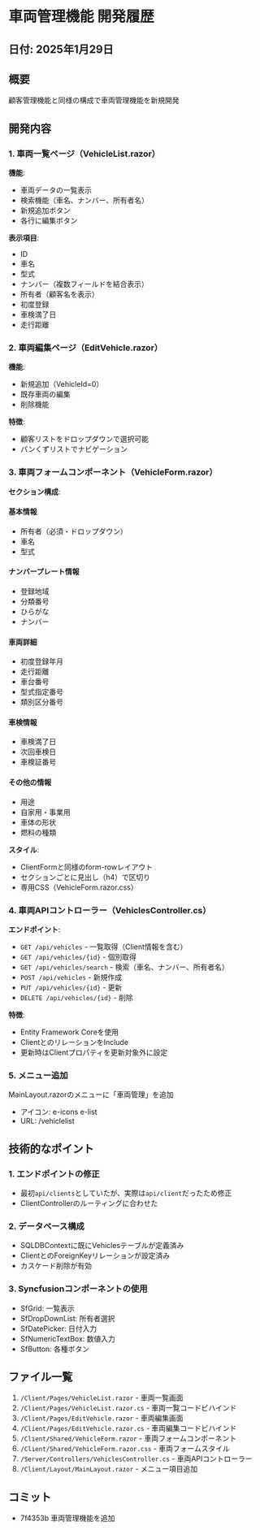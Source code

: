 # 車両管理機能 開発履歴

## 日付: 2025年1月29日

## 概要
顧客管理機能と同様の構成で車両管理機能を新規開発

## 開発内容

### 1. 車両一覧ページ（VehicleList.razor）
**機能**:
- 車両データの一覧表示
- 検索機能（車名、ナンバー、所有者名）
- 新規追加ボタン
- 各行に編集ボタン

**表示項目**:
- ID
- 車名
- 型式
- ナンバー（複数フィールドを結合表示）
- 所有者（顧客名を表示）
- 初度登録
- 車検満了日
- 走行距離

### 2. 車両編集ページ（EditVehicle.razor）
**機能**:
- 新規追加（VehicleId=0）
- 既存車両の編集
- 削除機能

**特徴**:
- 顧客リストをドロップダウンで選択可能
- パンくずリストでナビゲーション

### 3. 車両フォームコンポーネント（VehicleForm.razor）
**セクション構成**:

#### 基本情報
- 所有者（必須・ドロップダウン）
- 車名
- 型式

#### ナンバープレート情報
- 登録地域
- 分類番号
- ひらがな
- ナンバー

#### 車両詳細
- 初度登録年月
- 走行距離
- 車台番号
- 型式指定番号
- 類別区分番号

#### 車検情報
- 車検満了日
- 次回車検日
- 車検証番号

#### その他の情報
- 用途
- 自家用・事業用
- 車体の形状
- 燃料の種類

**スタイル**:
- ClientFormと同様のform-rowレイアウト
- セクションごとに見出し（h4）で区切り
- 専用CSS（VehicleForm.razor.css）

### 4. 車両APIコントローラー（VehiclesController.cs）
**エンドポイント**:
- `GET /api/vehicles` - 一覧取得（Client情報を含む）
- `GET /api/vehicles/{id}` - 個別取得
- `GET /api/vehicles/search` - 検索（車名、ナンバー、所有者名）
- `POST /api/vehicles` - 新規作成
- `PUT /api/vehicles/{id}` - 更新
- `DELETE /api/vehicles/{id}` - 削除

**特徴**:
- Entity Framework Coreを使用
- ClientとのリレーションをInclude
- 更新時はClientプロパティを更新対象外に設定

### 5. メニュー追加
MainLayout.razorのメニューに「車両管理」を追加
- アイコン: e-icons e-list
- URL: /vehiclelist

## 技術的なポイント

### 1. エンドポイントの修正
- 最初`api/clients`としていたが、実際は`api/client`だったため修正
- ClientControllerのルーティングに合わせた

### 2. データベース構成
- SQLDBContextに既にVehiclesテーブルが定義済み
- ClientとのForeignKeyリレーションが設定済み
- カスケード削除が有効

### 3. Syncfusionコンポーネントの使用
- SfGrid: 一覧表示
- SfDropDownList: 所有者選択
- SfDatePicker: 日付入力
- SfNumericTextBox: 数値入力
- SfButton: 各種ボタン

## ファイル一覧
1. `/Client/Pages/VehicleList.razor` - 車両一覧画面
2. `/Client/Pages/VehicleList.razor.cs` - 車両一覧コードビハインド
3. `/Client/Pages/EditVehicle.razor` - 車両編集画面
4. `/Client/Pages/EditVehicle.razor.cs` - 車両編集コードビハインド
5. `/Client/Shared/VehicleForm.razor` - 車両フォームコンポーネント
6. `/Client/Shared/VehicleForm.razor.css` - 車両フォームスタイル
7. `/Server/Controllers/VehiclesController.cs` - 車両APIコントローラー
8. `/Client/Layout/MainLayout.razor` - メニュー項目追加

## コミット
- 7f4353b 車両管理機能を追加